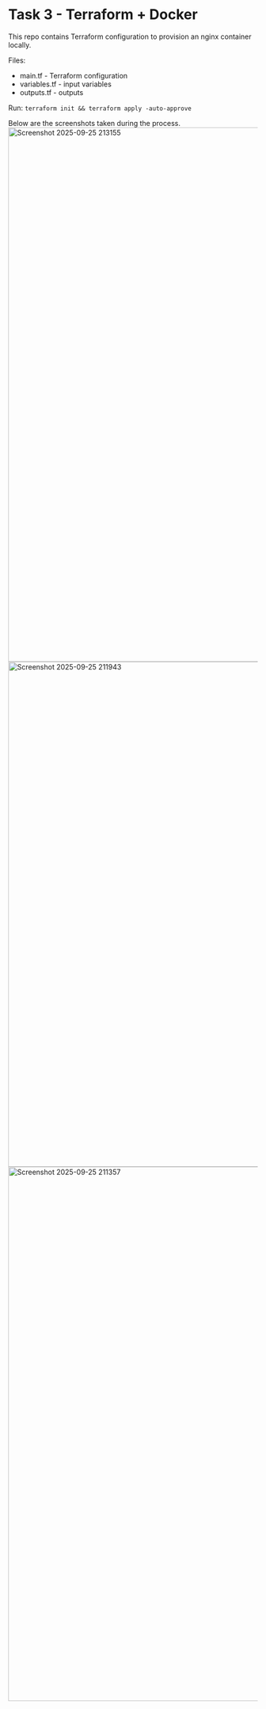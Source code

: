 # Task 3 - Terraform + Docker
This repo contains Terraform configuration to provision an nginx container locally.

Files:
- main.tf - Terraform configuration
- variables.tf - input variables
- outputs.tf - outputs

Run: `terraform init && terraform apply -auto-approve`

Below are the screenshots taken during the process.
<img width="1918" height="1079" alt="Screenshot 2025-09-25 213155" src="https://github.com/user-attachments/assets/ea19cd96-a0e4-4bbb-ad00-29b03bc33289" />
<img width="1919" height="1020" alt="Screenshot 2025-09-25 211943" src="https://github.com/user-attachments/assets/cf3780bc-14c4-4530-a6f6-c40282dd07b7" />
<img width="1919" height="1079" alt="Screenshot 2025-09-25 211357" src="https://github.com/user-attachments/assets/90365765-040c-4407-8316-91043cd5f3cd" />
